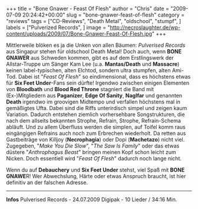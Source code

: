 +++
title = "Bone Gnawer - Feast Of Flesh"
author = "Chris"
date = "2009-07-09 20:24:42+00:00"
slug = "bone-gnawer-feast-of-flesh"
category = "reviews"
tags = ["CD-Reviews", "Death Metal", "oldschool", "stumpf", ]
labels = ["Pulverized Records", ]
image = "http://necroslaughter.de/wp-content/uploads/2009/07/Bone-Gnawer-Feast-Of-Flesh.jpg"
+++

Mittlerweile blöken es ja die Unken von allen Bäumen: _Pulverised Records_ aus Singapur stehen für oldschool Death Metal! Doch auch, wenn **BONE GNAWER** aus Schweden kommen, gibt es auf dem Erstlingswerk der Allstar-Truppe um Sänger Kam Lee (u.a. **Mantas/Death** und **Massacre**) keinen label-typischen, alten Elchtod, sondern ultra stumpfen, alten Ami-Tod.
Dabei ist "_Feast Of Flesh_" so eindimensional, dass es höchstens etwas für **Six Feet Under**-Fans sein dürfte! Irgendwo zwischen einigen Elementen von **Bloodbath** und **Blood Red Throne** stagniert die Band mit (Ex-)Mitgliedern aus **Paganizer**, **Edge Of Sanity**, **Naglfar** und genannten **Death** irgendwo im groovigen Midtempo und verfallen höchstens mal in gemäßigtes Ufta. Dabei sind die Riffs unterirdisch simpel und zeigen kaum Variation. Dadurch entstehen ziemlich vorhersehbare Songstrukturen, die nach dem allseits bekannten Strophe, Refrain, Strophe, Refrain-Schema abläuft. Und zu allem Überfluss werden die simplen, auf Toifel komm raus eingängigen Refrains auch noch zum Erbrechen wiederholt.
Da retten aus Gastbeiträge von Killjoy (**Necrophagia**) oder Dopi (**Machetazo**) nicht viel. Zugegeben, "_Make You Die Slow_", "_The Saw Is Family_" oder das etwas düstere "_Anthrophagus Beast_" bringen meinen Kopf schon leicht zum Nicken. Doch essentiell wird "_Feast Of Flesh_" dadurch noch lange nicht.

Wenn du auf **Debauchery** und **Six Feet Under** stehst, viel Spaß mit **BONE GNAWE**R! Wer Abwechslung, Härte oder etwas Anspruch braucht, ist hier definitiv an der falschen Adresse.





---
**Infos**
Pulverised Records - 24.07.2009
Digipak - 10 Lieder / 34:16 Min.
